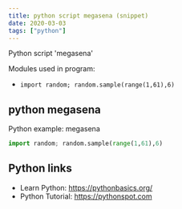 ```yaml
---
title: python script megasena (snippet)
date: 2020-03-03
tags: ["python"]
---
```

Python script 'megasena'


Modules used in program: 
* `import random; random.sample(range(1,61),6)`

## python megasena

Python example: megasena

```python
import random; random.sample(range(1,61),6)

```

## Python links

- Learn Python: https://pythonbasics.org/
- Python Tutorial: https://pythonspot.com
